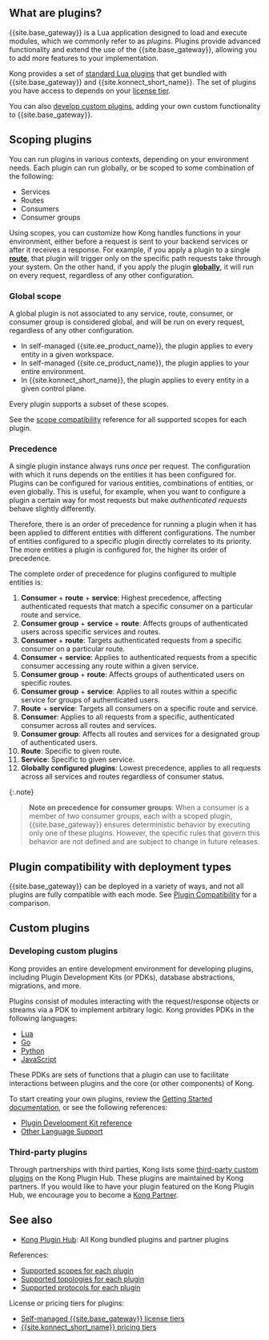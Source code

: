 <!-- shared with the Plugin Hub: Plugin Overview, Kong Gateway: Developing Plugins Overview, and Kong Gateway: Understanding Kong: Plugins -->
## What are plugins?

{{site.base_gateway}} is a Lua application designed to load and execute modules, which
we commonly refer to as _plugins_. Plugins provide advanced functionality and extend the 
use of the {{site.base_gateway}}, allowing you to add more features to your implementation.

Kong provides a set of
[standard Lua plugins](/hub/?support=kong-inc) that get bundled with {{site.base_gateway}} and
{{site.konnect_short_name}}. The set of plugins you
have access to depends on your [license tier](/hub/plugins/license-tiers/).

You can also [develop custom plugins](#developing-custom-plugins), adding your own custom functionality to {{site.base_gateway}}.

## Scoping plugins

You can run plugins in various contexts, depending on your environment needs.
Each plugin can run globally, or be scoped to some combination of the following:
* Services
* Routes
* Consumers
* Consumer groups

Using scopes, you can customize how Kong handles functions in your environment, 
either before a request is sent to your backend services or after it receives a response.
For example, if you apply a plugin to a single [**route**](/gateway/latest/key-concepts/routes/), that plugin will trigger only on the specific path requests take through your system.
On the other hand, if you apply the plugin [**globally**](#global-scope), it will run on every request, regardless of any other configuration.

### Global scope
A global plugin is not associated to any service, route, consumer, or consumer group is considered global, and will be run on every request,
regardless of any other configuration.

* In self-managed {{site.ee_product_name}}, the plugin applies to every entity in a given workspace.
* In self-managed {{site.ce_product_name}}, the plugin applies to your entire environment.
* In {{site.konnect_short_name}}, the plugin applies to every entity in a given control plane.

Every plugin supports a subset of these scopes.

See the [scope compatibility](/hub/plugins/compatibility/#scopes) reference for all supported scopes for each plugin.

### Precedence

A single plugin instance always runs _once_ per request. The
configuration with which it runs depends on the entities it has been
configured for.
Plugins can be configured for various entities, combinations of entities, or even globally.
This is useful, for example, when you want to configure a plugin a certain way for most requests but make _authenticated requests_ behave slightly differently.

Therefore, there is an order of precedence for running a plugin when it has been applied to different entities with different configurations. The number of entities configured to a specific plugin directly correlates to its priority. The more entities a plugin is configured for, the higher its order of precedence.

The complete order of precedence for plugins configured to multiple entities is:

1. **Consumer** + **route** + **service**: Highest precedence, affecting authenticated requests that match a specific consumer on a particular route and service.
1. **Consumer group** + **service** + **route**: Affects groups of authenticated users across specific services and routes.
1. **Consumer** + **route**: Targets authenticated requests from a specific consumer on a particular route.
1. **Consumer** + **service**: Applies to authenticated requests from a specific consumer accessing any route within a given service.
1. **Consumer group** + **route**: Affects groups of authenticated users on specific routes.
1. **Consumer group** + **service**: Applies to all routes within a specific service for groups of authenticated users.
1. **Route** + **service**: Targets all consumers on a specific route and service.
1. **Consumer**: Applies to all requests from a specific, authenticated consumer across all routes and services.
1. **Consumer group**: Affects all routes and services for a designated group of authenticated users.
1. **Route**: Specific to given route.
1. **Service**: Specific to given service. 
1. **Globally configured plugins**: Lowest precedence, applies to all requests across all services and routes regardless of consumer status.

{:.note}
> **Note on precedence for consumer groups**:
When a consumer is a member of two consumer groups, each with a scoped plugin, 
{{site.base_gateway}} ensures deterministic behavior by executing only one of these plugins. 
However, the specific rules that govern this behavior are not defined and are subject to change in future releases.

## Plugin compatibility with deployment types

{{site.base_gateway}} can be deployed in a variety of ways, and not all plugins
are fully compatible with each mode. See [Plugin Compatibility](/hub/plugins/compatibility#plugin-compatibility)
for a comparison.

## Custom plugins

### Developing custom plugins

Kong provides an entire development environment for developing plugins,
including Plugin Development Kits (or PDKs), database abstractions, migrations, and more.

Plugins consist of modules interacting with the request/response objects or
streams via a PDK to implement arbitrary logic.
Kong provides PDKs in the following languages:
* [Lua](/gateway/latest/plugin-development/)
* [Go](/gateway/latest/plugin-development/pluginserver/go/)
* [Python](/gateway/latest/plugin-development/pluginserver/python/)
* [JavaScript](/gateway/latest/plugin-development/pluginserver/javascript/)

These PDKs are sets of functions that a plugin can use to facilitate interactions between plugins
and the core (or other components) of Kong.

To start creating your own plugins, review the [Getting Started documentation](/gateway/latest/plugin-development/get-started/),
or see the following references:
* [Plugin Development Kit reference](/gateway/latest/plugin-development/pdk/)
* [Other Language Support](/gateway/latest/plugin-development/pluginserver/go/)

### Third-party plugins

Through partnerships with third parties, Kong lists some [third-party custom plugins](/hub/?support=third-party-partner%2Ccommunity) on the Kong Plugin Hub. 
These plugins are maintained by Kong partners. 
If you would like to have your plugin featured on the Kong Plugin Hub, we encourage you to become a [Kong Partner](https://konghq.com/partners/).

## See also

* [Kong Plugin Hub](/hub/): All Kong bundled plugins and partner plugins

References:
* [Supported scopes for each plugin](/hub/plugins/compatibility/#scopes)
* [Supported topologies for each plugin](/hub/plugins/compatibility/)
* [Supported protocols for each plugin](/hub/plugins/compatibility/#protocols)

License or pricing tiers for plugins:
* [Self-managed {{site.base_gateway}} license tiers](/hub/plugins/license-tiers/)
* [{{site.konnect_short_name}} pricing tiers](/konnect/compatibility/#plugin-compatibility)
